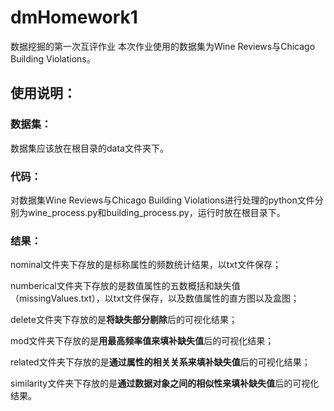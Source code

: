 # dmHomework1
数据挖掘的第一次互评作业
本次作业使用的数据集为Wine Reviews与Chicago Building Violations。
## 使用说明：
### 数据集：
数据集应该放在根目录的data文件夹下。
### 代码：
对数据集Wine Reviews与Chicago Building Violations进行处理的python文件分别为wine_process.py和building_process.py，运行时放在根目录下。
### 结果：
nominal文件夹下存放的是标称属性的频数统计结果，以txt文件保存；

numberical文件夹下存放的是数值属性的五数概括和缺失值（missingValues.txt），以txt文件保存，以及数值属性的直方图以及盒图；

delete文件夹下存放的是**将缺失部分剔除**后的可视化结果；

mod文件夹下存放的是**用最高频率值来填补缺失值**后的可视化结果；

related文件夹下存放的是**通过属性的相关关系来填补缺失值**后的可视化结果；

similarity文件夹下存放的是**通过数据对象之间的相似性来填补缺失值**后的可视化结果。
